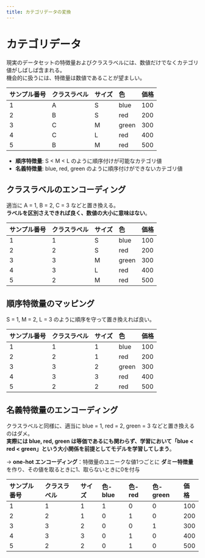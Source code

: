 ```yaml
---
title: カテゴリデータの変換
---
```


# カテゴリデータ

現実のデータセットの特徴量およびクラスラベルには、数値だけでなくカテゴリ値がしばしば含まれる。  
機会的に扱うには、特徴量は数値であることが望ましい。

| サンプル番号 | クラスラベル | サイズ | 色 | 価格 |
| :-- | :-- | :-- | :-- | :-- |
| 1 | A | S | blue | 100 |
| 2 | B | S | red | 200 |
| 3 | C | M | green | 300 |
| 4 | C | L | red | 400 |
| 5 | B | M | red | 500 |

- **順序特徴量**: S < M < L のように順序付けが可能なカテゴリ値
- **名義特徴量**: blue, red, green のように順序付けができないカテゴリ値

## クラスラベルのエンコーディング

適当に A = 1, B = 2, C = 3 などと置き換える。  
**ラベルを区別さえできれば良く、数値の大小に意味はない**。

| サンプル番号 | クラスラベル | サイズ | 色 | 価格 |
| :-- | :-- | :-- | :-- | :-- |
| 1 | 1 | S | blue | 100 |
| 2 | 2 | S | red | 200 |
| 3 | 3 | M | green | 300 |
| 4 | 3 | L | red | 400 |
| 5 | 2 | M | red | 500 |

## 順序特徴量のマッピング

S = 1, M = 2, L = 3 のように順序を守って置き換えれば良い。

| サンプル番号 | クラスラベル | サイズ | 色 | 価格 |
| :-- | :-- | :-- | :-- | :-- |
| 1 | 1 | 1 | blue | 100 |
| 2 | 2 | 1 | red | 200 |
| 3 | 3 | 2 | green | 300 |
| 4 | 3 | 3 | red | 400 |
| 5 | 2 | 2 | red | 500 |

## 名義特徴量のエンコーディング

クラスラベルと同様に、適当に blue = 1, red = 2, green = 3 などと置き換えるのはダメ。  
**実際には blue, red, green は等価であるにも関わらず、学習において「blue < red < green」という大小関係を前提としてモデルを学習してしまう**。

→ **one-hot エンコーディング**：特徴量のユニークな値1つごとに **ダミー特徴量** を作り、その値を取るときに1、取らないときに0を付与

| サンプル番号 | クラスラベル | サイズ | 色-blue | 色-red | 色-green | 価格 |
| :-- | :-- | :-- | :-- | :-- | :-- | :-- |
| 1 | 1 | 1 | 1 | 0 | 0 | 100 |
| 2 | 2 | 1 | 0 | 1 | 0 | 200 |
| 3 | 3 | 2 | 0 | 0 | 1 | 300 |
| 4 | 3 | 3 | 0 | 1 | 0 | 400 |
| 5 | 2 | 2 | 0 | 1 | 0 | 500 |
